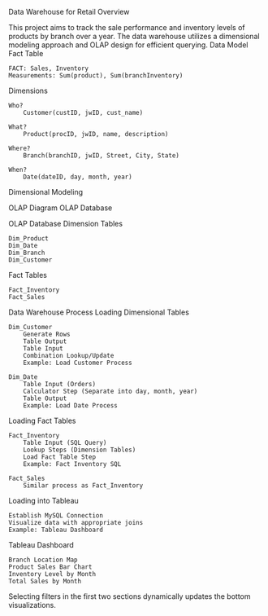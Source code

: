 Data Warehouse for Retail
Overview

This project aims to track the sale performance and inventory levels of products by branch over a year. The data warehouse utilizes a dimensional modeling approach and OLAP design for efficient querying.
Data Model
Fact Table

    FACT: Sales, Inventory
    Measurements: Sum(product), Sum(branchInventory)

Dimensions

    Who?
        Customer(custID, jwID, cust_name)

    What?
        Product(procID, jwID, name, description)

    Where?
        Branch(branchID, jwID, Street, City, State)

    When?
        Date(dateID, day, month, year)

Dimensional Modeling

OLAP Diagram
OLAP Database

OLAP Database
Dimension Tables

    Dim_Product
    Dim_Date
    Dim_Branch
    Dim_Customer

Fact Tables

    Fact_Inventory
    Fact_Sales

Data Warehouse Process
Loading Dimensional Tables

    Dim_Customer
        Generate Rows
        Table Output
        Table Input
        Combination Lookup/Update
        Example: Load Customer Process

    Dim_Date
        Table Input (Orders)
        Calculator Step (Separate into day, month, year)
        Table Output
        Example: Load Date Process

Loading Fact Tables

    Fact_Inventory
        Table Input (SQL Query)
        Lookup Steps (Dimension Tables)
        Load Fact Table Step
        Example: Fact Inventory SQL

    Fact_Sales
        Similar process as Fact_Inventory

Loading into Tableau

    Establish MySQL Connection
    Visualize data with appropriate joins
    Example: Tableau Dashboard

Tableau Dashboard

    Branch Location Map
    Product Sales Bar Chart
    Inventory Level by Month
    Total Sales by Month

Selecting filters in the first two sections dynamically updates the bottom visualizations.






























